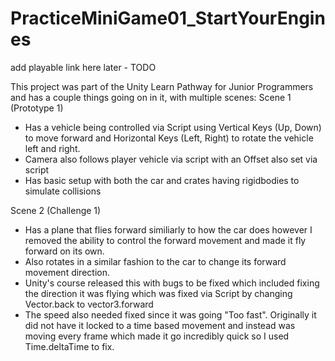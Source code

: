 # PracticeMiniGame01_StartYourEngines
add playable link here later - TODO

This project was part of the Unity Learn Pathway for Junior Programmers and has a couple things going on in it, with multiple scenes:
Scene 1 (Prototype 1)
- Has a vehicle being controlled via Script using Vertical Keys (Up, Down)  to move forward and Horizontal Keys (Left, Right) to rotate the vehicle left and right.
- Camera also follows player vehicle via script with an Offset also set via script
- Has basic setup with both the car and crates having rigidbodies to simulate collisions

Scene 2 (Challenge 1)
- Has a plane that flies forward similiarly to how the car does however I removed the ability to control the forward movement and made it fly forward on its own.
- Also rotates in a similar fashion to the car to change its forward movement direction.
- Unity's course released this with bugs to be fixed which included fixing the direction it was flying which was fixed via Script by changing Vector.back to vector3.forward
- The speed also needed fixed since it was going "Too fast". Originally it did not have it locked to a time based movement and instead was moving every frame which made it go incredibly quick so I used Time.deltaTime to fix.
